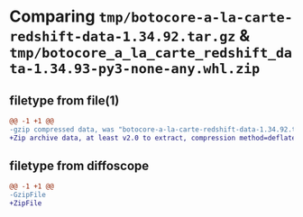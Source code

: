 # Comparing `tmp/botocore-a-la-carte-redshift-data-1.34.92.tar.gz` & `tmp/botocore_a_la_carte_redshift_data-1.34.93-py3-none-any.whl.zip`

## filetype from file(1)

```diff
@@ -1 +1 @@
-gzip compressed data, was "botocore-a-la-carte-redshift-data-1.34.92.tar", last modified: Fri Apr 26 01:01:45 2024, max compression
+Zip archive data, at least v2.0 to extract, compression method=deflate
```

## filetype from diffoscope

```diff
@@ -1 +1 @@
-GzipFile
+ZipFile
```

